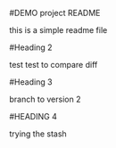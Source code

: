 #DEMO project README

this is a simple readme file

#Heading 2

test test to compare diff

#Heading 3

branch to version 2

#HEADING 4 

trying the stash  
